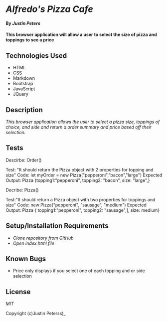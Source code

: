 # _Alfredo's Pizza Cafe_

#### By _**Justin Peters**_

#### This browser application will allow a user to select the size of pizza and toppings to see a price

## Technologies Used

* HTML
* CSS
* Markdown
* Bootstrap
* JavaScript
* JQuery

## Description

_This browser application allows the user to select a pizza size, toppings of choice, and side and return a order summary and price based off their selection._

## Tests

Descirbe: Order()

Test: "It should return the Pizza object with 2 properties for topping and size"
Code: let myOrder = new Pizza("pepperoni","bacon","large")
Expected Output: Pizza  {topping1:"pepperoni", topping2: "bacon", size: "large",}

Decribe: Pizza()

Test:"It should return a Pizza object with two properties for toppings and size"
Code: new Pizza("pepperoni", "sausage", "medium")
Expected Output: Pizza { topping1:"pepperoni", topping2: "sausage",], size: medium}

## Setup/Installation Requirements

* _Clone repository from GitHub_
* _Open index.html file_


## Known Bugs

* Price only displays if you select one of each topping and or side selection

## License

_MIT_

Copyright (c)Justin Peterss)_
